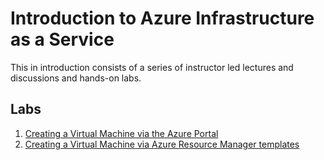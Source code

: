 # Introduction to Azure Infrastructure as a Service

This in introduction consists of a series of instructor led lectures and discussions and hands-on labs.

## Labs
1. [Creating a Virtual Machine via the Azure Portal](https://github.com/stacyh3/Intro-To-Azure/blob/master/Lab%2001%20-%20Creating%20a%20Virtual%20Machine%20via%20the%20Azure%20Portal.md)
2. [Creating a Virtual Machine via Azure Resource Manager templates](https://github.com/stacyh3/Intro-To-Azure/blob/master/Lab%2002%20-%20Creating%20a%20Virtual%20Machine%20via%20an%20ARM%20Template.md)
